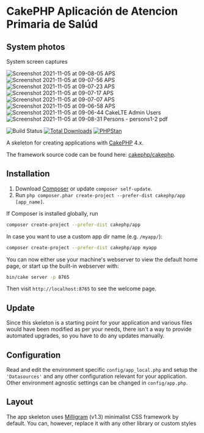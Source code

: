 # CakePHP Aplicación de Atencion Primaria de Salúd

## System photos
System screen captures


![Screenshot 2021-11-05 at 09-08-05 APS](https://user-images.githubusercontent.com/67332538/140515452-55a05749-956e-4b23-af73-d1714499d9f6.png)
![Screenshot 2021-11-05 at 09-07-56 APS](https://user-images.githubusercontent.com/67332538/140515454-467f411d-4e0f-4b0b-93bf-f3076cbf1236.png)
![Screenshot 2021-11-05 at 09-07-23 APS](https://user-images.githubusercontent.com/67332538/140515455-1fd5c20d-e978-4fc6-9f7a-4960406e0aa3.png)
![Screenshot 2021-11-05 at 09-07-17 APS](https://user-images.githubusercontent.com/67332538/140515458-2673cd0d-99e9-4fb4-8e33-4765b1856715.png)
![Screenshot 2021-11-05 at 09-07-07 APS](https://user-images.githubusercontent.com/67332538/140515459-c39970a6-e115-460a-a1fa-1d5c546a53de.png)
![Screenshot 2021-11-05 at 09-06-58 APS](https://user-images.githubusercontent.com/67332538/140515461-686a6be1-1156-4192-bbf4-eadf9d2711d9.png)
![Screenshot 2021-11-05 at 09-06-44 CakeLTE Admin Users](https://user-images.githubusercontent.com/67332538/140515465-fb688593-280a-46bc-a451-b19c08131043.png)
![Screenshot 2021-11-05 at 09-08-31 Persons - persons1-2 pdf](https://user-images.githubusercontent.com/67332538/140515448-ae6591be-ecb9-4c7c-82a1-3ace06d99a5e.png)



![Build Status](https://github.com/cakephp/app/actions/workflows/ci.yml/badge.svg?branch=master)
[![Total Downloads](https://img.shields.io/packagist/dt/cakephp/app.svg?style=flat-square)](https://packagist.org/packages/cakephp/app)
[![PHPStan](https://img.shields.io/badge/PHPStan-level%207-brightgreen.svg?style=flat-square)](https://github.com/phpstan/phpstan)

A skeleton for creating applications with [CakePHP](https://cakephp.org) 4.x.

The framework source code can be found here: [cakephp/cakephp](https://github.com/cakephp/cakephp).

## Installation

1. Download [Composer](https://getcomposer.org/doc/00-intro.md) or update `composer self-update`.
2. Run `php composer.phar create-project --prefer-dist cakephp/app [app_name]`.

If Composer is installed globally, run

```bash
composer create-project --prefer-dist cakephp/app
```

In case you want to use a custom app dir name (e.g. `/myapp/`):

```bash
composer create-project --prefer-dist cakephp/app myapp
```

You can now either use your machine's webserver to view the default home page, or start
up the built-in webserver with:

```bash
bin/cake server -p 8765
```

Then visit `http://localhost:8765` to see the welcome page.

## Update

Since this skeleton is a starting point for your application and various files
would have been modified as per your needs, there isn't a way to provide
automated upgrades, so you have to do any updates manually.

## Configuration

Read and edit the environment specific `config/app_local.php` and setup the 
`'Datasources'` and any other configuration relevant for your application.
Other environment agnostic settings can be changed in `config/app.php`.

## Layout

The app skeleton uses [Milligram](https://milligram.io/) (v1.3) minimalist CSS
framework by default. You can, however, replace it with any other library or
custom styles
